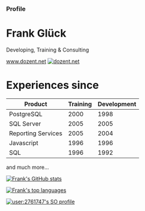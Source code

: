 ### Profile
# Frank Glück
Developing, Training & Consulting

<!--
**fglueck/fglueck** is a ✨ _special_ ✨ repository because its `README.md` (this file) appears on your GitHub profile.

Here are some ideas to get you started:

- 🔭 I’m currently working on ...
- 🌱 I’m currently learning ...
- 👯 I’m looking to collaborate on ...
- 🤔 I’m looking for help with ...
- 💬 Ask me about ...
- 📫 How to reach me: ...
- 😄 Pronouns: ...
- ⚡ Fun fact: ...
-->
www.dozent.net [![dozent.net](https://img.shields.io/website-up-down-green-red/http/shields.io.svg)](http://dozent.net/)


# Experiences since
|Product           |Training      |Development   |
|------------------|--------------|--------------|
|PostgreSQL        |2000          |1998          |
|SQL Server        |2005          |2005          |
|Reporting Services|2005          |2004          |
|Javascript        |1996          |1996          |
|SQL               |1996          |1992          |

and much more...

[![Frank's GitHub stats](https://github-readme-stats.vercel.app/api?username=fglueck&show_icons=true&theme=gruvbox&locale=de&bg_color=45,000000,441111&hide_border=1)](https://github.com/fglueck/github-readme-stats)
<!-- https://github.com/anuraghazra/github-readme-stats -->

[![Frank's top languages](https://github-readme-stats.vercel.app/api/top-langs/?username=fglueck&theme=blue-green&bg_color=135,000000,441111&hide_border=1&langs_count=10)](https://github.com/fglueck/github-readme-stats)


[![user:2761747's SO profile](https://stackoverflow-readme-profile.johannchopin.fr/profile/2761747?theme=dark&website=true&location=true)](https://github.com/johannchopin/stackoverflow-readme-profile)
